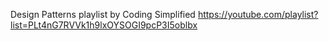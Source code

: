 Design Patterns playlist by Coding Simplified 
https://youtube.com/playlist?list=PLt4nG7RVVk1h9lxOYSOGI9pcP3I5oblbx